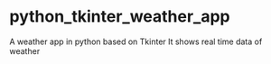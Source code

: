 # python_tkinter_weather_app
A weather app in python based on Tkinter
It shows real time data of weather